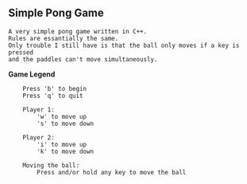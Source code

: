 ## Simple Pong Game

    A very simple pong game written in C++. 
    Rules are essantially the same.
    Only trouble I still have is that the ball only moves if a key is pressed 
    and the paddles can't move simultaneously.

**Game Legend**

~~~~~~~~~~~~~~~~~~~~~~~~~~~~~    
    Press 'b' to begin
    Press 'q' to quit

    Player 1:
        'w' to move up
        's' to move down

    Player 2:
        'i' to move up
        'k' to move down

    Moving the ball:
        Press and/or hold any key to move the ball
~~~~~~~~~~~~~~~~~~~~~~~~~~~~~~~~   
